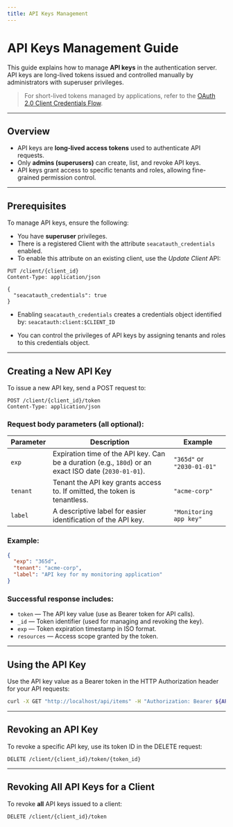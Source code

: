 ```yaml
---
title: API Keys Management
---
```


# API Keys Management Guide

This guide explains how to manage **API keys** in the authentication server. API keys are long-lived tokens issued and controlled manually by administrators with superuser privileges.

> For short-lived tokens managed by applications, refer to the [OAuth 2.0 Client Credentials Flow](./oauth-client-credentials.md).

---

## Overview

- API keys are **long-lived access tokens** used to authenticate API requests.
- Only **admins (superusers)** can create, list, and revoke API keys.
- API keys grant access to specific tenants and roles, allowing fine-grained permission control.

---

## Prerequisites

To manage API keys, ensure the following:

- You have **superuser** privileges.
- There is a registered Client with the attribute `seacatauth_credentials` enabled.
- To enable this attribute on an existing client, use the _Update Client_ API:

```http
PUT /client/{client_id}
Content-Type: application/json

{
  "seacatauth_credentials": true
}
```

* Enabling `seacatauth_credentials` creates a credentials object identified by:
  `seacatauth:client:$CLIENT_ID`

* You can control the privileges of API keys by assigning tenants and roles to this credentials object.

---

## Creating a New API Key

To issue a new API key, send a POST request to:

```http
POST /client/{client_id}/token
Content-Type: application/json
```

### Request body parameters (all optional):

| Parameter | Description                                                                                           | Example                    |
| --------- | ----------------------------------------------------------------------------------------------------- | -------------------------- |
| `exp`     | Expiration time of the API key. Can be a duration (e.g., `180d`) or an exact ISO date (`2030-01-01`). | `"365d"` or `"2030-01-01"` |
| `tenant`  | Tenant the API key grants access to. If omitted, the token is tenantless.                             | `"acme-corp"`              |
| `label`   | A descriptive label for easier identification of the API key.                                         | `"Monitoring app key"`     |

### Example:

```json
{
  "exp": "365d",
  "tenant": "acme-corp",
  "label": "API key for my monitoring application"
}
```

### Successful response includes:

* `token` — The API key value (use as Bearer token for API calls).
* `_id` — Token identifier (used for managing and revoking the key).
* `exp` — Token expiration timestamp in ISO format.
* `resources` — Access scope granted by the token.

---

## Using the API Key

Use the API key value as a Bearer token in the HTTP Authorization header for your API requests:

```bash
curl -X GET "http://localhost/api/items" -H "Authorization: Bearer ${API_KEY}"
```

---

## Revoking an API Key

To revoke a specific API key, use its token ID in the DELETE request:

```http
DELETE /client/{client_id}/token/{token_id}
```

---

## Revoking All API Keys for a Client

To revoke **all** API keys issued to a client:

```http
DELETE /client/{client_id}/token
```

